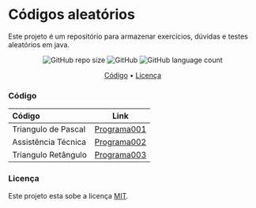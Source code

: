 # Códigos aleatórios

Este projeto é um repositório para armazenar exercícios, dúvidas e testes aleatórios em java.

<p align="center">
	<img alt="GitHub repo size" src="https://img.shields.io/github/repo-size/gpd38/curiosidadeProgramasAleatorios">
	<img alt="GitHub" src="https://img.shields.io/github/license/gpd38/curiosidadeProgramasAleatorios">
	<img alt="GitHub language count" src="https://img.shields.io/github/languages/count/gpd38/curiosidadeProgramasAleatorios">
</p>

<p align="center">
	<a href="#Código">Código</a> •
	<a href="#Licença">Licença</a>
</p>

### Código

|Código             |Link                                |
|:------------------|------------------------------------|
|Triangulo de Pascal|[Programa001](https://github.com/gpd38/curiosidadeCodigosAleatorios/tree/main/codigosAleatorios/src/main/java/trianguloPascal)|
|Assistência Técnica|[Programa002](https://github.com/gpd38/curiosidadeCodigosAleatorios/tree/main/codigosAleatorios/src/main/java/assistenciaTecnica)
|Triangulo Retângulo|[Programa003](https://github.com/gpd38/curiosidadeCodigosAleatorios/tree/main/codigosAleatorios/src/main/java/tiposTriangulo)|
 
### Licença

Este projeto esta sobe a licença [MIT](./LICENSE).
